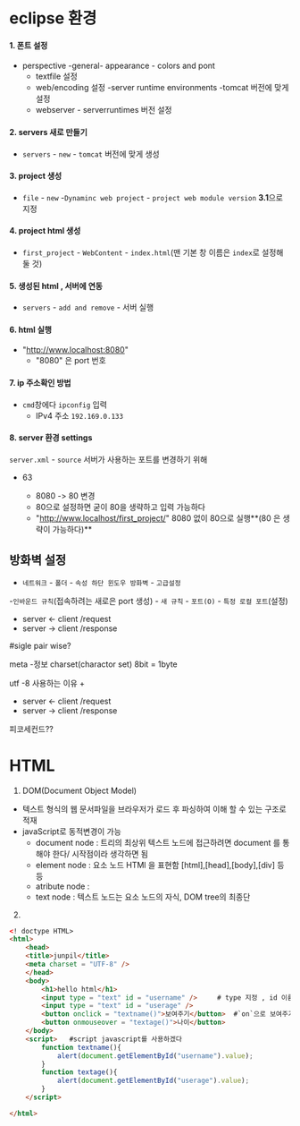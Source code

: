 # eclipse 환경 

#### 1. 폰트 설정
- perspective -general- appearance - colors and pont
  - textfile 설정
  - web/encoding 설정
  -server runtime environments -tomcat 버전에 맞게 설정
  - webserver - serverruntimes 버전 설정

#### 2. servers 새로 만들기 
- `servers` - `new` - `tomcat` 버전에 맞게 생성 

#### 3. project 생성
- `file` - `new` -`Dynaminc web project` - `project web module version` **3.1**으로 지정


#### 4. project html 생성
- `first_project`  - `WebContent` - `index.html`(맨 기본 창 이름은 `index`로 설정해 둘 것)



#### 5. 생성된 html , 서버에 연동 
- `servers` - `add and remove`   - 서버 실행


#### 6. html 실행
- "http://www.localhost:8080" 
  - "8080" 은 port 번호

#### 7. ip 주소확인 방법
- `cmd`창에다  `ipconfig` 입력 
  - IPv4 주소 `192.169.0.133`

#### 8. server 환경 settings

`server.xml` - `source`
서버가 사용하는 포트를 변경하기 위해
- 63  <Connector connectionTimeout="20000" port="8080" protocol="HTTP/1.1" redirectPort="8443"/>
  - 8080 -> 80 변경
  - 80으로 설정하면 굳이 80을 생략하고 입력 가능하다
  - "http://www.localhost/first_project/"  8080 없이 80으로 실행**(80 은 생략이 가능하다)**

## 방화벽 설정

- `네트워크` - `폴더` - `속성 하단 윈도우 방화벽` - `고급설정`

-`인바운드 규칙`(접속하려는 새로은 port 생성) - `새 규칙` - `포트(O)` - `특정 로컬 포트`(설정)




- server   <-  client  /request
- server	 ->	 client  /response


#sigle pair wise?

meta -정보 charset(charactor set) 
8bit = 1byte

utf -8  사용하는 이유
+
- server   <-  client  /request
- server	 ->	 client  /response

피코세컨드??

# HTML

1. DOM(Document Object Model)
- 텍스트 형식의 웹 문서파일을 브라우저가 로드 후 파싱하여 이해 할 수 있는 구조로 적재
- javaScript로 동적변경이 가능
  - document node : 트리의 최상위 텍스트 노드에 접근하려면 document 를 통해야 한다/ 시작점이라 생각하면 됨
  - element node : 요소 노드 HTMl 을 표현함 [html],[head],[body],[div] 등등
  - atribute node :
  - text node : 텍스트 노드는 요소 노드의 자식, DOM tree의 최종단
  
2. 

```html
<! doctype HTML>
<html>
	<head>
	<title>junpil</title>
	<meta charset = "UTF-8" />
	</head>
	<body>
		<h1>hello html</h1>
		<input type = "text" id = "username" />     # type 지정 , id 이름 만들어 주기
		<input type = "text" id = "userage" />      
		<button onclick = "textname()">보여주기</button>  #`on`으로 보여주기를 click 하면 textname함수를 사용해서 id를 출력하겠다
		<button onmouseover = "textage()">나이</button>
	</body>
	<script>   #script javascript를 사용하겠다
		function textname(){
			alert(document.getElementById("username").value);   
		}
		function textage(){
			alert(document.getElementById("userage").value);
		}
	</script>

</html>
```
